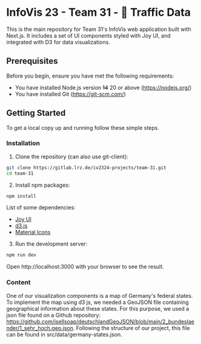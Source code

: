 # InfoVis 23 - Team 31 - 🚗 Traffic Data

This is the main repository for Team 31's InfoVis web application built with Next.js. It includes a set of UI components styled with Joy UI, and integrated with D3 for data visualizations.

## Prerequisites

Before you begin, ensure you have met the following requirements:

- You have installed Node.js version ~~14~~ 20 or above (https://nodejs.org/)
- You have installed Git (https://git-scm.com/)

## Getting Started

To get a local copy up and running follow these simple steps.

### Installation

1. Clone the repository (can also use git-client):
```bash
git clone https://gitlab.lrz.de/iv2324-projects/team-31.git
cd team-31
```
2. Install npm packages:
```bash
npm install 
```
List of some dependencies:
- [Joy UI](https://mui.com/joy-ui/getting-started/installation/)
- [d3.js](https://d3js.org/getting-started)
- [Material Icons](https://mui.com/material-ui/material-icons/)
3. Run the development server:
```bash
npm run dev
```
Open http://localhost:3000 with your browser to see the result.

### Content

One of our visualization components is a map of Germany's federal states. To implement the map using d3 js, we needed a GeoJSON file
containing geographical information about these states. For this purpose, we used a json file found on a Github repository: https://github.com/isellsoap/deutschlandGeoJSON/blob/main/2_bundeslaender/1_sehr_hoch.geo.json. Following the structure of our project, this
file can be found in src/data/germany-states.json.

